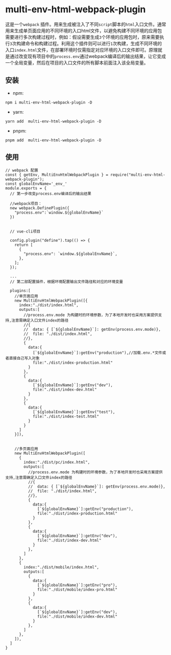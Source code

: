 # multi-env-html-webpack-plugin

这是一个`webpack` 插件。用来生成被注入了不同`script`脚本的`html`入口文件。通常用来生成单页面应用的不同环境的入口html文件，以避免构建不同环境的应用包需要进行多次构建过程时，例如：假设需要生成`3`个环境的应用包时，原来需要执行`3`次构建命令和构建过程。利用这个插件则可以进行`1`次构建，生成不同环境的入口`index.html`文件，在部署环境时仅需指定对应环境的入口文件即可。原理就是通过改变现有项目中的`process.env`通过webpack编译后的输出结果，让它变成一个全局变量，然后在项目的入口文件的所有脚本前面注入该全局变量。

## 安装

- npm: 

`npm i multi-env-html-webpack-plugin -D`

- yarn:

`yarn add  multi-env-html-webpack-plugin -D`

- pnpm:

`pnpm add  multi-env-html-webpack-plugin -D`


## 使用


```
// webpack 配置
const { getEnv, MultiEnvHtmlWebpackPlugin } = require("multi-env-html-webpack-plugin");
const globalEnvName='_env_'
module.exports = {
  // 第一步改变process.env编译后的输出结果

  //webpack项目：
  new webpack.DefinePlugin({
    "process.env":`window.${globalEnvName}`
  })
  

  // vue-cli项目

  config.plugin("define").tap(() => {
    return [
      {
        "process.env": `window.${globalEnvName}`,
      },
    ];
  });

  ...
  // 第二部配置插件，根据环境配置输出文件路径和对应的环境变量

  plugins:[
    //单页面应用
    new MultiEnvHtmlWebpackPlugin([{
      index:"./dist/index.html",
      outputs:[
        //process.env.mode 为构建时的环境参数，为了本地开发时也采用方案提供支持,注意需确定入口文件index的路径
        //{
        //  data: { [`${globalEnvName}`]: getEnv(process.env.mode)},
        //  file: "./dist/index.html",
        //},
        {
          data:{
            [`${globalEnvName}`]:getEnv("production"),//加载.env.*文件或者直接自己写入对象
            file:"./dist/index-production.html"
          }
        },
        {
          data:{
            [`${globalEnvName}`]:getEnv("dev"),
            file:"./dist/index-dev.html"
          }
        },
        {
          data:{
            [`${globalEnvName}`]:getEnv("test"),
            file:"./dist/index-test.html"
          }
        }
      ]
    }]),


    //多页面应用
    new MultiEnvHtmlWebpackPlugin([
      {
        index:"./dist/pc/index.html",
        outputs:[
          //process.env.mode 为构建时的环境参数，为了本地开发时也采用方案提供支持,注意需确定入口文件index的路径
          //{
          //  data: { [`${globalEnvName}`]: getEnv(process.env.mode)},
          //  file: "./dist/index.html",
          //}, 
          {
            data:{
              [`${globalEnvName}`]:getEnv("production"),
              file:"./dist/index-production.html"
            }
          },
          {
            data:{
              [`${globalEnvName}`]:getEnv("dev"),
              file:"./dist/index-dev.html"
            }
          },
        ]
      },
      {
        index:"./dist/mobile/index.html",
        outputs:[
          {
            data:{
              [`${globalEnvName}`]:getEnv("pro"),
              file:"./dist/mobile/index-pro.html"
            }
          },
          {
            data:{
              [`${globalEnvName}`]:getEnv("dev"),
              file:"./dist/mobile/index-dev.html"
            }
          },
        ]
      },
    ]),
  ]
}

```
